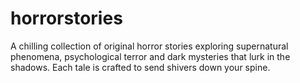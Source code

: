 # horrorstories
A chilling collection of original horror stories exploring supernatural phenomena, psychological terror and dark mysteries that lurk in the shadows. Each tale is crafted to send shivers down your spine.
